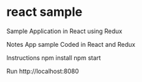 # react sample
Sample Application in React using Redux


Notes App sample Coded in React and Redux

Instructions
npm install
npm start

Run
http://localhost:8080
